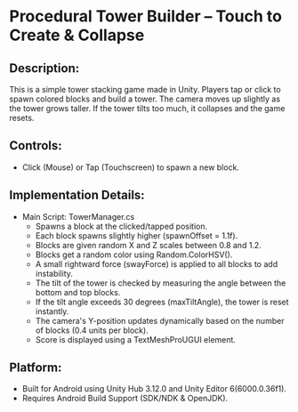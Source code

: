 Procedural Tower Builder – Touch to Create & Collapse
===================

Description:
------------
This is a simple tower stacking game made in Unity.
Players tap or click to spawn colored blocks and build a tower.
The camera moves up slightly as the tower grows taller.
If the tower tilts too much, it collapses and the game resets.

Controls:
---------
- Click (Mouse) or Tap (Touchscreen) to spawn a new block.

Implementation Details:
-----------------------
- Main Script: TowerManager.cs
  - Spawns a block at the clicked/tapped position.
  - Each block spawns slightly higher (spawnOffset = 1.1f).
  - Blocks are given random X and Z scales between 0.8 and 1.2.
  - Blocks get a random color using Random.ColorHSV().
  - A small rightward force (swayForce) is applied to all blocks to add instability.
  - The tilt of the tower is checked by measuring the angle between the bottom and top blocks.
  - If the tilt angle exceeds 30 degrees (maxTiltAngle), the tower is reset instantly.
  - The camera's Y-position updates dynamically based on the number of blocks (0.4 units per block).
  - Score is displayed using a TextMeshProUGUI element.

Platform:
---------
- Built for Android using Unity Hub 3.12.0 and Unity Editor 6(6000.0.36f1).
- Requires Android Build Support (SDK/NDK & OpenJDK).
